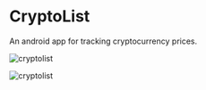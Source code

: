 # CryptoList

An android app for tracking cryptocurrency prices.

![cryptolist](https://shycoder.com/wp-content/uploads/2022/06/cryptolist2.png)

![cryptolist](https://shycoder.com/wp-content/uploads/2022/06/cryptolist3.png)


